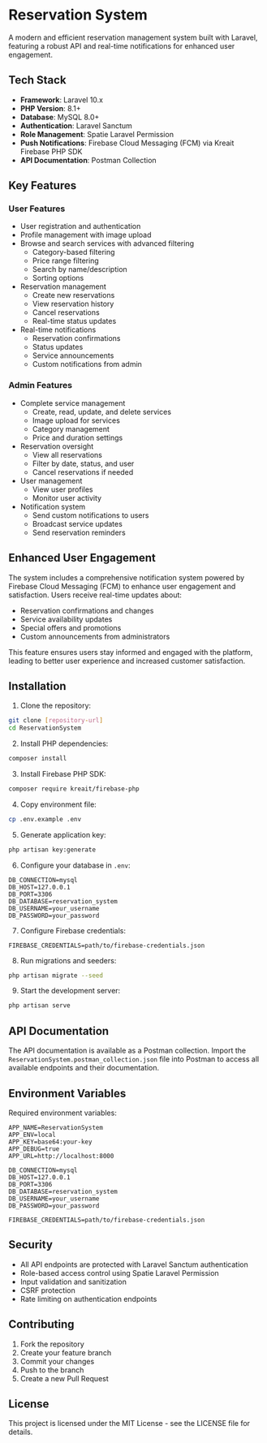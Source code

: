 # Reservation System

A modern and efficient reservation management system built with Laravel, featuring a robust API and real-time notifications for enhanced user engagement.

## Tech Stack

- **Framework**: Laravel 10.x
- **PHP Version**: 8.1+
- **Database**: MySQL 8.0+
- **Authentication**: Laravel Sanctum
- **Role Management**: Spatie Laravel Permission
- **Push Notifications**: Firebase Cloud Messaging (FCM) via Kreait Firebase PHP SDK
- **API Documentation**: Postman Collection

## Key Features

### User Features
- User registration and authentication
- Profile management with image upload
- Browse and search services with advanced filtering
  - Category-based filtering
  - Price range filtering
  - Search by name/description
  - Sorting options
- Reservation management
  - Create new reservations
  - View reservation history
  - Cancel reservations
  - Real-time status updates
- Real-time notifications
  - Reservation confirmations
  - Status updates
  - Service announcements
  - Custom notifications from admin

### Admin Features
- Complete service management
  - Create, read, update, and delete services
  - Image upload for services
  - Category management
  - Price and duration settings
- Reservation oversight
  - View all reservations
  - Filter by date, status, and user
  - Cancel reservations if needed
- User management
  - View user profiles
  - Monitor user activity
- Notification system
  - Send custom notifications to users
  - Broadcast service updates
  - Send reservation reminders

## Enhanced User Engagement

The system includes a comprehensive notification system powered by Firebase Cloud Messaging (FCM) to enhance user engagement and satisfaction. Users receive real-time updates about:
- Reservation confirmations and changes
- Service availability updates
- Special offers and promotions
- Custom announcements from administrators

This feature ensures users stay informed and engaged with the platform, leading to better user experience and increased customer satisfaction.

## Installation

1. Clone the repository:
```bash
git clone [repository-url]
cd ReservationSystem
```

2. Install PHP dependencies:
```bash
composer install
```

3. Install Firebase PHP SDK:
```bash
composer require kreait/firebase-php
```

4. Copy environment file:
```bash
cp .env.example .env
```

5. Generate application key:
```bash
php artisan key:generate
```

6. Configure your database in `.env`:
```
DB_CONNECTION=mysql
DB_HOST=127.0.0.1
DB_PORT=3306
DB_DATABASE=reservation_system
DB_USERNAME=your_username
DB_PASSWORD=your_password
```

7. Configure Firebase credentials:
```
FIREBASE_CREDENTIALS=path/to/firebase-credentials.json
```

8. Run migrations and seeders:
```bash
php artisan migrate --seed
```

9. Start the development server:
```bash
php artisan serve
```

## API Documentation

The API documentation is available as a Postman collection. Import the `ReservationSystem.postman_collection.json` file into Postman to access all available endpoints and their documentation.

## Environment Variables

Required environment variables:
```
APP_NAME=ReservationSystem
APP_ENV=local
APP_KEY=base64:your-key
APP_DEBUG=true
APP_URL=http://localhost:8000

DB_CONNECTION=mysql
DB_HOST=127.0.0.1
DB_PORT=3306
DB_DATABASE=reservation_system
DB_USERNAME=your_username
DB_PASSWORD=your_password

FIREBASE_CREDENTIALS=path/to/firebase-credentials.json
```

## Security

- All API endpoints are protected with Laravel Sanctum authentication
- Role-based access control using Spatie Laravel Permission
- Input validation and sanitization
- CSRF protection
- Rate limiting on authentication endpoints

## Contributing

1. Fork the repository
2. Create your feature branch
3. Commit your changes
4. Push to the branch
5. Create a new Pull Request

## License

This project is licensed under the MIT License - see the LICENSE file for details.
